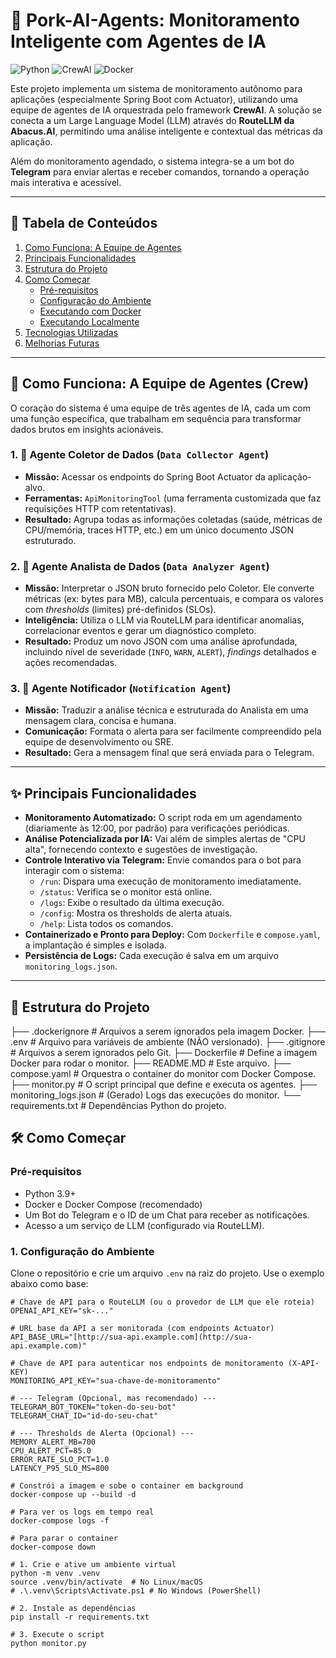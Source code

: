 # 🐷 Pork-AI-Agents: Monitoramento Inteligente com Agentes de IA

![Python](https://img.shields.io/badge/Python-3.11-blue.svg)
![CrewAI](https://img.shields.io/badge/CrewAI-Agentic%20Framework-orange.svg)
![Docker](https://img.shields.io/badge/Docker-Ready-blue.svg)

Este projeto implementa um sistema de monitoramento autônomo para aplicações (especialmente Spring Boot com Actuator), utilizando uma equipe de agentes de IA orquestrada pelo framework **CrewAI**. A solução se conecta a um Large Language Model (LLM) através do **RouteLLM da Abacus.AI**, permitindo uma análise inteligente e contextual das métricas da aplicação.

Além do monitoramento agendado, o sistema integra-se a um bot do **Telegram** para enviar alertas e receber comandos, tornando a operação mais interativa e acessível.

---

## 📜 Tabela de Conteúdos

1.  [Como Funciona: A Equipe de Agentes](#-como-funciona-a-equipe-de-agentes-crew)
2.  [Principais Funcionalidades](#-principais-funcionalidades)
3.  [Estrutura do Projeto](#-estrutura-do-projeto)
4.  [Como Começar](#️-como-começar)
    * [Pré-requisitos](#pré-requisitos)
    * [Configuração do Ambiente](#1-configuração-do-ambiente)
    * [Executando com Docker](#2-executando-com-docker-recomendado)
    * [Executando Localmente](#3-executando-localmente)
5.  [Tecnologias Utilizadas](#️-tecnologias-utilizadas)
6.  [Melhorias Futuras](#-melhorias-futuras)

---

## 🚀 Como Funciona: A Equipe de Agentes (Crew)

O coração do sistema é uma equipe de três agentes de IA, cada um com uma função específica, que trabalham em sequência para transformar dados brutos em insights acionáveis.

### 1. 🤖 Agente Coletor de Dados (`Data Collector Agent`)
- **Missão:** Acessar os endpoints do Spring Boot Actuator da aplicação-alvo.
- **Ferramentas:** `ApiMonitoringTool` (uma ferramenta customizada que faz requisições HTTP com retentativas).
- **Resultado:** Agrupa todas as informações coletadas (saúde, métricas de CPU/memória, traces HTTP, etc.) em um único documento JSON estruturado.

### 2. 🧠 Agente Analista de Dados (`Data Analyzer Agent`)
- **Missão:** Interpretar o JSON bruto fornecido pelo Coletor. Ele converte métricas (ex: bytes para MB), calcula percentuais, e compara os valores com *thresholds* (limites) pré-definidos (SLOs).
- **Inteligência:** Utiliza o LLM via RouteLLM para identificar anomalias, correlacionar eventos e gerar um diagnóstico completo.
- **Resultado:** Produz um novo JSON com uma análise aprofundada, incluindo nível de severidade (`INFO`, `WARN`, `ALERT`), *findings* detalhados e ações recomendadas.

### 3. 📢 Agente Notificador (`Notification Agent`)
- **Missão:** Traduzir a análise técnica e estruturada do Analista em uma mensagem clara, concisa e humana.
- **Comunicação:** Formata o alerta para ser facilmente compreendido pela equipe de desenvolvimento ou SRE.
- **Resultado:** Gera a mensagem final que será enviada para o Telegram.

---

## ✨ Principais Funcionalidades

- **Monitoramento Automatizado:** O script roda em um agendamento (diariamente às 12:00, por padrão) para verificações periódicas.
- **Análise Potencializada por IA:** Vai além de simples alertas de "CPU alta", fornecendo contexto e sugestões de investigação.
- **Controle Interativo via Telegram:** Envie comandos para o bot para interagir com o sistema:
  - `/run`: Dispara uma execução de monitoramento imediatamente.
  - `/status`: Verifica se o monitor está online.
  - `/logs`: Exibe o resultado da última execução.
  - `/config`: Mostra os thresholds de alerta atuais.
  - `/help`: Lista todos os comandos.
- **Containerizado e Pronto para Deploy:** Com `Dockerfile` e `compose.yaml`, a implantação é simples e isolada.
- **Persistência de Logs:** Cada execução é salva em um arquivo `monitoring_logs.json`.

---

## 📂 Estrutura do Projeto

├── .dockerignore         # Arquivos a serem ignorados pela imagem Docker.
├── .env                  # Arquivo para variáveis de ambiente (NÃO versionado).
├── .gitignore            # Arquivos a serem ignorados pelo Git.
├── Dockerfile            # Define a imagem Docker para rodar o monitor.
├── README.MD             # Este arquivo.
├── compose.yaml          # Orquestra o container do monitor com Docker Compose.
├── monitor.py            # O script principal que define e executa os agentes.
├── monitoring_logs.json  # (Gerado) Logs das execuções do monitor.
└── requirements.txt      # Dependências Python do projeto.

## 🛠️ Como Começar

### Pré-requisitos

- Python 3.9+
- Docker e Docker Compose (recomendado)
- Um Bot do Telegram e o ID de um Chat para receber as notificações.
- Acesso a um serviço de LLM (configurado via RouteLLM).

### 1. Configuração do Ambiente

Clone o repositório e crie um arquivo `.env` na raiz do projeto. Use o exemplo abaixo como base:

```env
# Chave de API para o RouteLLM (ou o provedor de LLM que ele roteia)
OPENAI_API_KEY="sk-..."

# URL base da API a ser monitorada (com endpoints Actuator)
API_BASE_URL="[http://sua-api.example.com](http://sua-api.example.com)"

# Chave de API para autenticar nos endpoints de monitoramento (X-API-KEY)
MONITORING_API_KEY="sua-chave-de-monitoramento"

# --- Telegram (Opcional, mas recomendado) ---
TELEGRAM_BOT_TOKEN="token-do-seu-bot"
TELEGRAM_CHAT_ID="id-do-seu-chat"

# --- Thresholds de Alerta (Opcional) ---
MEMORY_ALERT_MB=700
CPU_ALERT_PCT=85.0
ERROR_RATE_SLO_PCT=1.0
LATENCY_P95_SLO_MS=800

# Constrói a imagem e sobe o container em background
docker-compose up --build -d

# Para ver os logs em tempo real
docker-compose logs -f

# Para parar o container
docker-compose down

# 1. Crie e ative um ambiente virtual
python -m venv .venv
source .venv/bin/activate  # No Linux/macOS
# .\.venv\Scripts\Activate.ps1 # No Windows (PowerShell)

# 2. Instale as dependências
pip install -r requirements.txt

# 3. Execute o script
python monitor.py

